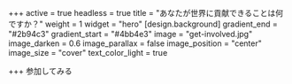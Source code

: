 +++
active = true
headless = true
title = "あなたが世界に貢献できることは何ですか？"
weight = 1
widget = "hero"
[design.background]
gradient_end = "#2b94c3"
gradient_start = "#4bb4e3"
image = "get-involved.jpg"
image_darken = 0.6
image_parallax = false
image_position = "center"
image_size = "cover"
text_color_light = true

+++
参加してみる